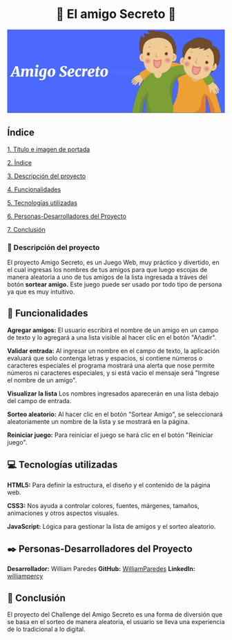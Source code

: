 ## <h1 align="center"> :couple: El amigo Secreto :gift: </h1>

 ![alt text](Captura.png)
 
 
 
 
 
## Índice 
[1. Título e imagen de portada](#couple-el-amigo-secreto-gift)

[2. Índice](#índice)

[3. Descripción del proyecto](#pencil-descripción-del-proyecto)

[4. Funcionalidades](#hammer-funcionalidades)

[5. Tecnologías utilizadas](#computer-tecnologías-utilizadas)

[6. Personas-Desarrolladores del Proyecto](#black_nib-personas-desarrolladores-del-proyecto)

[7. Conclusión](#gift-conclusión)
### :pencil: Descripción del proyecto 
El proyecto Amigo Secreto, es un Juego Web, muy práctico y divertido, en el cual ingresas los nombres de tus amigos para que luego escojas de manera aleatoria a uno de tus amigos de la lista ingresada a tráves del botón __sortear amigo.__ Este juego puede ser usado por todo tipo de persona ya que es muy intuitivo.

## :hammer: Funcionalidades 
__Agregar amigos:__ El usuario escribirá el nombre de un amigo en un campo de texto y lo agregará a una lista visible al hacer clic en el botón "Añadir".

__Validar entrada:__ Al ingresar un nombre en el campo de texto, la aplicación evaluará que solo contenga letras y espacios, si contiene números o caracteres especiales el programa mostrará una alerta que nose permite  números ni caracteres especiales, y si está vacio el mensaje será "Ingrese el nombre de un amigo".

__Visualizar la lista__ Los nombres ingresados aparecerán en una lista debajo del campo de entrada.

__Sorteo aleatorio:__ Al hacer clic en el botón "Sortear Amigo", se seleccionará aleatoriamente un nombre de la lista y se mostrará en la página.

  __Reiniciar juego:__ Para reiniciar el juego se hará clic en el botón "Reiniciar juego".

## :computer: Tecnologías utilizadas 
  __HTML5:__ Para definir la estructura, el diseño y el contenido de la página web.

  __CSS3:__ Nos ayuda a controlar colores, fuentes, márgenes, tamaños, animaciones y otros aspectos visuales.

  __JavaScript:__ Lógica para gestionar la lista de amigos y el sorteo aleatorio.

## :black_nib: Personas-Desarrolladores del Proyecto

 __Desarrollador:__ William Paredes __GitHub:__  <a href="https://github.com/tecnologia190">WilliamParedes</a> __LinkedIn:__  <a href="https://linkedin.com/in/williampercy">williampercy</a> 
## :gift: Conclusión
El proyecto del Challenge del Amigo Secreto es una forma de diversión que se basa en el sorteo de manera aleatoria, el usuario se lleva una experiencia de lo tradicional a lo digital.
